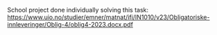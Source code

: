 School project done individually solving this task: https://www.uio.no/studier/emner/matnat/ifi/IN1010/v23/Obligatoriske-innleveringer/Oblig-4/oblig4-2023.docx.pdf